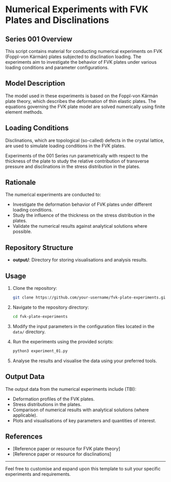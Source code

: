 # Numerical Experiments with FVK Plates and Disclinations

## Series 001 Overview

This script contains material for conducting numerical experiments on FVK (Foppl-von Kármán) plates subjected to disclination loading. The experiments aim to investigate the behavior of FVK plates under various loading conditions and parameter configurations.

## Model Description

The model used in these experiments is based on the Foppl-von Kármán plate theory, which describes the deformation of thin elastic plates. The equations governing the FVK plate model are solved numerically using finite element methods.

## Loading Conditions

Disclinations, which are topological (so-called) defects in the crystal lattice, are used to simulate loading conditions in the FVK plates. 
<!-- The positions and strengths of the disclinations are varied to study their effects on the deformation and stress distribution in the plates. -->
Experiments of the 001 Series run parametrically with respect to the thickness of the plate to study the relative contribution of transverse pressure and disclinations in the stress distribution in the plates.

## Rationale

The numerical experiments are conducted to:

- Investigate the deformation behavior of FVK plates under different loading conditions.
- Study the influence of the thickness on the stress distribution in the plates.
- Validate the numerical results against analytical solutions where possible.

## Repository Structure

- **output/**: Directory for storing visualisations and analysis results.

## Usage

1. Clone the repository:

    ```bash
    git clone https://github.com/your-username/fvk-plate-experiments.git
    ```

2. Navigate to the repository directory:

    ```bash
    cd fvk-plate-experiments
    ```

3. Modify the input parameters in the configuration files located in the `data/` directory.

4. Run the experiments using the provided scripts:

    ```bash
    python3 experiment_01.py
    ```

5. Analyse the results and visualise the data using your preferred tools.

## Output Data

The output data from the numerical experiments include (TBI):

- Deformation profiles of the FVK plates.
- Stress distributions in the plates.
- Comparison of numerical results with analytical solutions (where applicable).
- Plots and visualisations of key parameters and quantities of interest.

## References

- [Reference paper or resource for FVK plate theory]
- [Reference paper or resource for disclinations]

---

Feel free to customise and expand upon this template to suit your specific experiments and requirements.